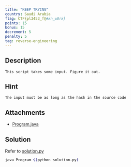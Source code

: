 ```yaml
---
title: "KEEP TRYING"
country: Saudi Arabia
flag: CTF{pl3453_f@#kn_w0rk}
points: 15
bonus: 15
decrement: 5
penalty: 5
tag: reverse-engineering
---
```


## Description

```
This script takes some input. Figure it out.
```

## Hint

```
The input must be as long as the hash in the source code
```

## Attachments

- [Program.java](Program.java)

## Solution

Refer to [solution.py](solution.py)

```bash
java Program $(python solution.py)
```
